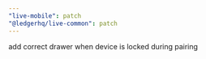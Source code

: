 ```yaml
---
"live-mobile": patch
"@ledgerhq/live-common": patch
---
```


add correct drawer when device is locked during pairing
